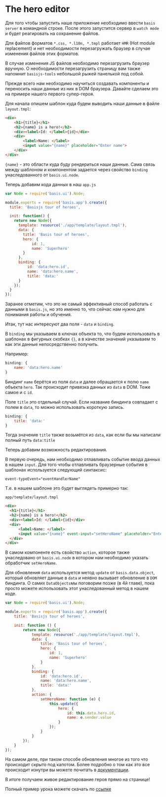 # The hero editor

Для того чтобы запустить наше приложение необходимо ввести `basis server` в командной строке.
После этого запустится сервер в `watch mode` и будет реагировать на сохранение файлов.

Для файлов форматов `*.css, *.l10n, *.tmpl` работает `HMR` (Hot module replacement)  и нет необходимости перезагружать браузер в случае изменения файлов этих форматов.

В случае изменения JS файлов необходимо перезагрузить браузер вручную. О необходимости перезагрузить страницу вам также напомнит `basisjs-tools` небольшой рыжей панелькой под собой.

Прежде всего нам необходимо научиться создавать компоненты и переносить наши данные из них в DOM браузера. Давайте сделаем это на примере нашего первого супер-героя.

Для начала опишем шаблон куда будем выводить наши данные в файле `layout.tmpl`:
```html
<div>
    <h1>{title}</h1>
    <h2>{name} is a hero!</h2>
    <div><label>Id: </label>{id}</div>
    <div>
        <label>Name: </label>
        <input value="{name}" placeholder="Enter name">
    </div>
</div>
```

`{name}` - это области куда буду рендериться наши данные.
Сама связь между шаблоном и компонентом задается через свойство `binding` унаследованного от `basis.ui.node`.

Теперь добавим кода данных в наш `app.js`

```js
var Node = require('basis.ui').Node;

module.exports = require('basis.app').create({
  title: 'Basisjs tour of heroes',

  init: function() {
    return new Node({
      template: resource('./app/template/layout.tmpl'),
      data: {
        title: 'Basis tour of heroes',
        hero: {
            id: 1,
            name: 'Superhero'
        }
      },
      binding: {
          id: 'data:hero.id',
          name: 'data:hero.name',
          title: 'data:'
      }
    });
  }
});
```

Заранее отметим, что это не самый эффективный способ работать с данными в `basis.js`, но это именно то, что сейчас нам нужно для понимания работы и обучения.

Итак, тут нас интересуют два поля - `data` и `binding`.

В `binding` мы указываем в ключах объекта то, что будем использовать в шаблонах в фигурных скобках `{}`, а в качестве значений указываем то как эти данные непосредственно получить.

Например:

```js
binding: {
    name: 'data:hero.name'
}
```

Биндинг `name` берётся из поля `data` и далее обращается к полю `name` объекта `hero`. Так происходит привязка данных из `data` в DOM. Тоже самое и с `id`.

Поле `title` это отдельный случай. Если название биндинга совпадает с полем в `data`, то можно использовать короткую запись.

```js
binding: {
    title: 'data:'
}
```

Тогда значение `title` также возьмётся из `data`, как если бы мы написали полный путь `data:title`

Теперь добавим возможность редактирования.

В первую очередь, нам необходимо отлавливать событие ввода данных в нашем `input`. Для того чтобы отлавливать браузерные события в шаблонах используется следующий синтаксис:

```
event-typeEvent="eventHandlerName"
```

Т.e. в нашем шаблоне это будет выглядеть примерно так:

`app/template/layout.tmpl`
```html
<div>
  <h1>{title}</h1>
  <h2>{name} is a hero!</h2>
  <div><label>Id: </label>{id}</div>
  <div>
      <label>Name: </label>
      <input value="{name}" event-input="setHeroName" placeholder="Enter name">
  </div>
</div>
```

В самом компоненте есть свойство `action`, которое также унаследовано от `basis.ui.node` в котором нам необходимо указать обработчик `setHeroName`.

Для обновления `data` используется метод `update` от `basis.data.object`, который обновляет данные в `data` и неявно вызывает обновление в `DOM` биндинга. О самих `DataObjects`мы поговорим позже (в 4й главе), пока просто можете использовать этот унаследованный метод в нашем коде.

```js
var Node = require('basis.ui').Node;

module.exports = require('basis.app').create({
    title: 'Basisjs tour of heroes',

    init: function () {
        return new Node({
            template: resource('./app/template/layout.tmpl'),
            data: {
                title: 'Basis tour of heroes',
                hero: {
                    id: 1,
                    name: 'Superhero'
                }
            },
            binding: {
                id: 'data:hero.id',
                name: 'data:hero.name',
                title: 'data:'
            },
            action: {
                setHeroName: function (e) {
                    this.update({
                        hero: {
                            id: this.data.hero.id,
                            name: e.sender.value
                        }
                    });
                }
            }
        });
    }
});

```

На самом деле, при таком способе обновления многое из того что происходит скрыто под капотом. Более подробно о том как это все происходит изнутри вы можете почитать в [документации](https://github.com/basisjs/articles/blob/master/ru-RU/tutorial/part1/index.md#Биндинги-и-действия).

В итоге получаем живое редактирование героя прямо на странице!

Полный пример урока можете скачать по [ссылке](https://github.com/prostoandrei/basis-tour-of-heroes/tree/part2)
